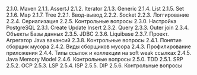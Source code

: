    2.1.0. Maven
   2.1.1. AssertJ
   2.1.2. Iterator
   2.1.3. Generic
   2.1.4. List
   2.1.5. Set
   2.1.6. Map
   2.1.7. Tree
   2.2.1. Ввод-вывод
   2.2.2. Socket
   2.2.3. Логгирование
   2.2.4. Сериализация
   2.2.5. Контрольные вопросы
   2.3.0. Настройка PostgreSQL
   2.3.1. Create Update Insert
   2.3.2. Query
   2.3.3. Outer join
   2.3.4. Объекты Базы данных
   2.3.5. JDBC
   2.3.6. Liquibase
   2.3.7. Проект. Агрегатор Java вакансий
   2.3.8. Контрольные вопросы
   2.4.1. Понятие сборщик мусора
   2.4.2. Виды сборщиков мусора
   2.4.3. Профилирование приложения
   2.4.4. Типы ссылок и коллекции на soft weak ссылках
   2.4.5. Java Memory Model
   2.4.6. Контрольные вопросы
   2.5.0. TDD
   2.5.1. SRP
   2.5.2. OCP
   2.5.3. LSP
   2.5.4. ISP
   2.5.5. DIP
   2.5.6. Контрольные вопросы
